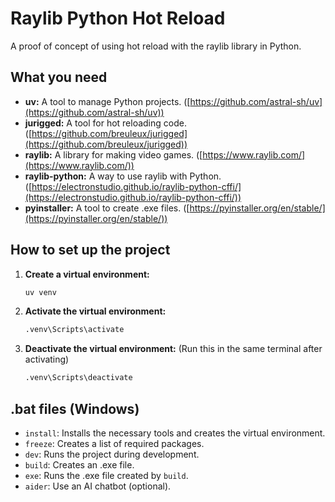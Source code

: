 # Raylib Python Hot Reload

A proof of concept of using hot reload with the raylib library in Python.

## What you need

-   **uv:** A tool to manage Python projects. ([https://github.com/astral-sh/uv](https://github.com/astral-sh/uv))
-   **jurigged:** A tool for hot reloading code. ([https://github.com/breuleux/jurigged](https://github.com/breuleux/jurigged))
-   **raylib:** A library for making video games. ([https://www.raylib.com/](https://www.raylib.com/))
-   **raylib-python:**  A way to use raylib with Python. ([https://electronstudio.github.io/raylib-python-cffi/](https://electronstudio.github.io/raylib-python-cffi/))
-   **pyinstaller:** A tool to create .exe files. ([https://pyinstaller.org/en/stable/](https://pyinstaller.org/en/stable/))

## How to set up the project

1.  **Create a virtual environment:**
    ```bash
    uv venv
    ```

2.  **Activate the virtual environment:**
    ```bash
    .venv\Scripts\activate
    ```

3.  **Deactivate the virtual environment:** (Run this in the same terminal after activating)
    ```bash
    .venv\Scripts\deactivate
    ```

## .bat files (Windows)

-   `install`: Installs the necessary tools and creates the virtual environment.
-   `freeze`: Creates a list of required packages.
-   `dev`: Runs the project during development.
-   `build`: Creates an .exe file.
-   `exe`: Runs the .exe file created by `build`.
-   `aider`:  Use an AI chatbot (optional).
